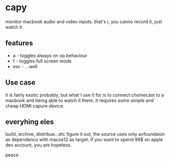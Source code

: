 # capy

monitor macbook audio and video inputs. that's i, you canno record it, just watch it.

## features

* a - toggles always on op behaviour
* f - toggles full screen mode
* esc - ...well

## Use case

it is fairly exotic probably, but what I use it for is to connect chomecast to a macbook and being able to watch it there. it requires some simple and cheap HDMI capure device.

## everyhing eles

build, archive, distribue...etc figure it out, the source uses only avfoundaion as dependencu with macos12 as target. if you want to spend 99$ on apple dev account, you are hopeless.

peace
